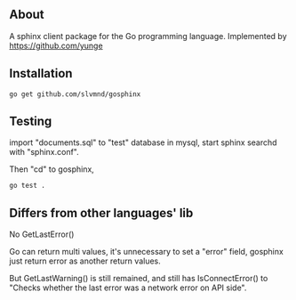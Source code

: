 About
-----

A sphinx client package for the Go programming language.
Implemented by https://github.com/yunge

Installation
------------

`go get github.com/slvmnd/gosphinx`

Testing
-------

import "documents.sql" to "test" database in mysql, start sphinx searchd with "sphinx.conf".

Then "cd" to gosphinx,

`go test .`

Differs from other languages' lib
-------------------------------

No GetLastError()

Go can return multi values, it's unnecessary to set a "error" field, gosphinx just return error as another return values.

But GetLastWarning() is still remained, and still has IsConnectError() to "Checks whether the last error was a network error on API side".


